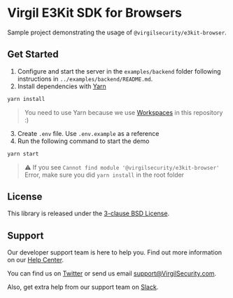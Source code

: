 # Virgil E3Kit SDK for Browsers
Sample project demonstrating the usage of `@virgilsecurity/e3kit-browser`.

## Get Started
1. Configure and start the server in the `examples/backend` folder following instructions in `../examples/backend/README.md`.
2. Install dependencies with [Yarn](https://yarnpkg.com/en/)
  ```sh
  yarn install
  ```
  > You need to use Yarn because we use [Workspaces](https://yarnpkg.com/lang/en/docs/workspaces/) in this repository :)
3. Create `.env` file. Use `.env.example` as a reference
4. Run the following command to start the demo
  ```sh
  yarn start
  ```
> ⚠️ If you see `Cannot find module '@virgilsecurity/e3kit-browser'` Error, make sure you did `yarn install` in the root folder

## License
This library is released under the [3-clause BSD License](LICENSE).

## Support
Our developer support team is here to help you. Find out more information on our [Help Center](https://help.virgilsecurity.com).

You can find us on [Twitter](https://twitter.com/VirgilSecurity) or send us email support@VirgilSecurity.com.

Also, get extra help from our support team on [Slack](https://virgilsecurity.com/join-community).
